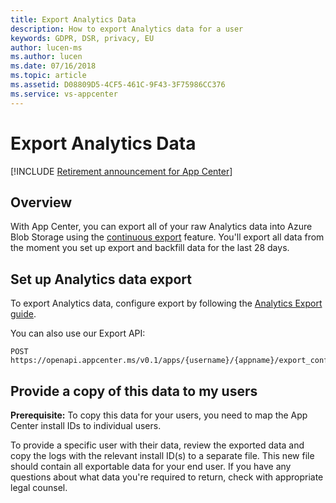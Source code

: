 ```yaml
---
title: Export Analytics Data 
description: How to export Analytics data for a user
keywords: GDPR, DSR, privacy, EU
author: lucen-ms
ms.author: lucen
ms.date: 07/16/2018 
ms.topic: article 
ms.assetid: D08809D5-4CF5-461C-9F43-3F75986CC376
ms.service: vs-appcenter
---
```


# Export Analytics Data

[!INCLUDE [Retirement announcement for App Center](../includes/retirement.md)]

## Overview
With App Center, you can export all of your raw Analytics data into Azure Blob Storage using the [continuous export](~/analytics/export.md) feature. You'll export all data from the moment you set up export and backfill data for the last 28 days.

## Set up Analytics data export
To export Analytics data, configure export by following the [Analytics Export guide](~/analytics/export.md).

You can also use our Export API:

```NA
POST https://openapi.appcenter.ms/v0.1/apps/{username}/{appname}/export_configurations
```

## Provide a copy of this data to my users
**Prerequisite:** To copy this data for your users, you need to map the App Center install IDs to individual users.

To provide a specific user with their data, review the exported data and copy the logs with the relevant install ID(s) to a separate file. This new file should contain all exportable data for your end user. If you have any questions about what data you're required to return, check with appropriate legal counsel.

